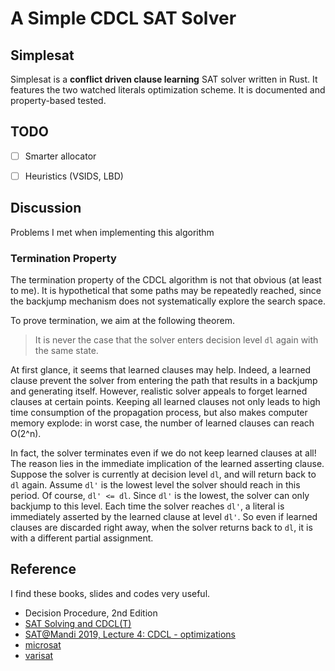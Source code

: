 # A Simple CDCL SAT Solver

## Simplesat
Simplesat is a __conflict driven clause learning__ SAT solver written in Rust. It features the two watched literals optimization scheme. It is documented and property-based tested.


## TODO
- [ ] Smarter allocator
- [ ] Heuristics (VSIDS, LBD)


## Discussion
Problems I met when implementing this algorithm

### Termination Property
The termination property of the CDCL algorithm is not that obvious (at least to me). It is hypothetical that some paths may be repeatedly reached, since the backjump mechanism does not systematically explore the search space.

To prove termination, we aim at the following theorem.

> It is never the case that the solver enters decision level `dl` again with the same state.

At first glance, it seems that learned clauses may help. Indeed, a learned clause prevent the solver from entering the path that results in a backjump and generating itself. However, realistic solver appeals to forget learned clauses at certain points. Keeping all learned clauses not only leads to high time consumption of the propagation process, but also makes computer memory explode: in worst case, the number of learned clauses can reach O(2^n).

In fact, the solver terminates even if we do not keep learned clauses at all! The reason lies in the immediate implication of the learned asserting clause. Suppose the solver is currently at decision level `dl`, and will return back to `dl` again. Assume `dl'` is the lowest level the solver should reach in this period. Of course, `dl' <= dl`. Since `dl'` is the lowest, the solver can only backjump to this level. Each time the solver reaches `dl'`, a literal is immediately asserted by the learned clause at level `dl'`. So even if learned clauses are discarded right away, when the solver returns back to `dl`, it is with a different partial assignment.


## Reference
I find these books, slides and codes very useful.
* Decision Procedure, 2nd Edition
* [SAT Solving and CDCL(T)](https://sat-smt-ws.gitlab.io/2019/assets/slides/matesatsmt.pdf)
* [SAT@Mandi 2019, Lecture 4: CDCL - optimizations](https://www.cse.iitb.ac.in/~akg/courses/2019-sat-mandi/lec-04-cdcl-opt.pdf)
* [microsat](https://github.com/marijnheule/microsat)
* [varisat](https://github.com/jix/varisat)
